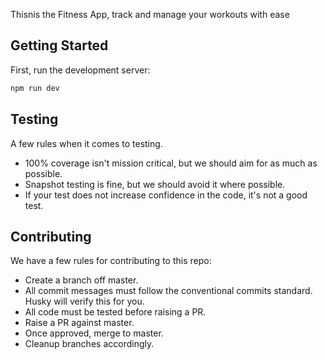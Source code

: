 Thisnis the Fitness App, track and manage your workouts with ease

## Getting Started

First, run the development server:

```bash
npm run dev
```

## Testing

A few rules when it comes to testing.
- 100% coverage isn't mission critical, but we should aim for as much as possible.
- Snapshot testing is fine, but we should avoid it where possible.
- If your test does not increase confidence in the code, it's not a good test.

## Contributing

We have a few rules for contributing to this repo:
- Create a branch off master.
- All commit messages must follow the conventional commits standard. Husky will verify this for you.
- All code must be tested before raising a PR.
- Raise a PR against master.
- Once approved, merge to master.
- Cleanup branches accordingly.